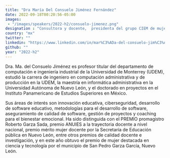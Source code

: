 ```yaml
---
title: "Dra María Del Consuelo Jiménez Fernández"
date: 2022-09-18T00:20:56-05:00
images: 
 - "/images/speakers/2022-h2/consuelo-jimenez.png"
designation : "Consultora y docente,  presidenta del grupo CIEM de mujeres científicas, investigadoras y emprendedoras de la UDEM"
country: "mx"
twitter: ""
linkedin: "https://www.linkedin.com/in/mar%C3%ADa-del-consuelo-jim%C3%A9nez-fern%C3%A1ndez-482815b2/"
github: ""
year: "2022-h2"
---
```


Dra. Ma. del Consuelo Jiménez es profesor titular del departamento de computación e ingeniería industrial de la Universidad de Monterrey (UDEM), estudió la carrera de ingeniero en computación administrativa y de producción en la UDEM, la maestría en informática administrativa en la Universidad Autónoma de Nuevo León, y el doctorado en proyectos en el Instituto Panamericano de Estudios Superiores en México. 

Sus áreas de interés son innovación educativa, ciberseguridad, desarrollo de software educativo, metodologías para el desarrollo de software, aseguramiento de calidad de software, gestión de proyectos y coaching para el bienestar emocional. Ha sido distinguida con el PREMIO promagistro Roberto Garza Sada, premio ANUIES a la trayectoria docente a nivel nacional, premio mérito mujer docente por la Secretaría de Educación pública en Nuevo León, entre otros premios de calidad docente e investigación, y en este año obtuvo el premio de mujer destacada en ciencia y tecnología por el municipio de San Pedro Garza García, Nuevo León.

